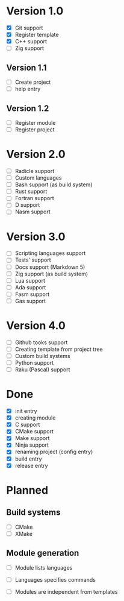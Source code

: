 # Version 1.0
 - [x] Git support
 - [x] Register template
 - [x] C++ support
 - [ ] Zig support

## Version 1.1
 - [ ] Create project
 - [ ] help entry

## Version 1.2
 - [ ] Register module
 - [ ] Register project

# Version 2.0
 - [ ] Radicle support
 - [ ] Custom languages
 - [ ] Bash support (as build system)
 - [ ] Rust support
 - [ ] Fortran support
 - [ ] D support
 - [ ] Nasm support

# Version 3.0
 - [ ] Scripting languages support
 - [ ] Tests' support
 - [ ] Docs support (Markdown 5)
 - [ ] Zig support (as build system)
 - [ ] Lua support
 - [ ] Ada support
 - [ ] Fasm support
 - [ ] Gas support

# Version 4.0
 - [ ] Github tooks support
 - [ ] Creating template from project tree
 - [ ] Custom build systems
 - [ ] Python support
 - [ ] Raku (Pascal) support

# Done
 - [x] init entry
 - [x] creating module
 - [x] C support
 - [x] CMake support
 - [x] Make support
 - [x] Ninja support
 - [x] renaming project (config entry)
 - [x] build entry
 - [x] release entry

# Planned 

## Build systems
 - [ ] CMake
 - [ ] XMake

## Module generation
 - [ ] Module lists languages
 - [ ] Languages specifies commands
 - [ ] Modules are independent from templates


